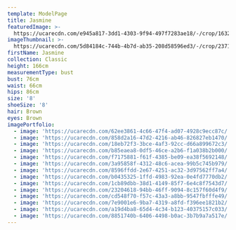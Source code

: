 ```yaml
---
template: ModelPage
title: Jasmine
featuredImage: >-
  https://ucarecdn.com/e945a817-3dd1-4303-9f94-497f7283ae18/-/crop/1632x996/0,0/-/preview/
imageThumbnail: >-
  https://ucarecdn.com/5d84184c-744b-4b7d-ab35-208d58596ed3/-/crop/2371x3102/787,1078/-/preview/
firstName: Jasmine
collection: Classic
height: 166cm
measurementType: bust
bust: 76cm
waist: 66cm
hips: 86cm
size: '8'
shoeSize: '8'
hair: Brown
eyes: Brown
imagePortfolio:
  - image: 'https://ucarecdn.com/62ee3861-4c66-47f4-ad07-4928c9ecc87c/'
  - image: 'https://ucarecdn.com/858d2a16-47d2-4216-ab46-826827eb1470/'
  - image: 'https://ucarecdn.com/18eb72f3-3bce-4af3-92cc-d66a899672c3/'
  - image: 'https://ucarecdn.com/b85eaea8-0df5-46ce-a2b6-f1a038b2b000/'
  - image: 'https://ucarecdn.com/f7175881-f61f-4385-be09-ea38f5692148/'
  - image: 'https://ucarecdn.com/3a95858f-4312-48c6-acea-99b5c745b979/'
  - image: 'https://ucarecdn.com/8596ffdd-2e67-4251-ac32-3d97562ff7a4/'
  - image: 'https://ucarecdn.com/b0435325-1ffd-4983-92ea-0e4fd7770db2/'
  - image: 'https://ucarecdn.com/1cb89dbb-38d1-4149-85f7-6e4c8f7543d7/'
  - image: 'https://ucarecdn.com/23204618-94bb-46ff-9094-8c157f60d4f9/'
  - image: 'https://ucarecdn.com/cd548f70-f57c-43a3-a8bb-9547fbfffe49/'
  - image: 'https://ucarecdn.com/7e9001e6-9ba7-4319-a8fd-f396ee1821b2/'
  - image: 'https://ucarecdn.com/a19d4ba8-65d4-4c34-b123-40375157c033/'
  - image: 'https://ucarecdn.com/8851740b-6406-4498-b0ac-3b7b9a7a517e/'
---
```


